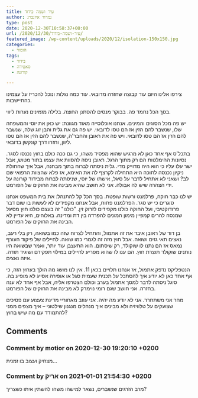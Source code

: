```yaml
---
title: עיר ושמה בידוד
author: נמרוד איזנברג
type: post
date: 2020-12-30T10:58:37+00:00
url: /2020/12/30/עיר-ושמה-בידוד/
featured_image: /wp-content/uploads/2020/12/isolation-150x150.jpg
categories:
  - הומור
tags:
  - בידוד
  - סאטירה
  - קורונה

---
```

צירפו אלינו היום עוד קבוצה שחזרה מדובאי. עוד כמה נגלות ונוכל להכריז על עצמינו כהתיישבות.

בסך הכל נחמד פה. בבוקר מנסים להסתנן החוצה. בלילה מזמינים נערות ליווי.

יש פה מכל הסוגים והמינים. אנחנו אוכלוסייה מאוד מגוונת: יש כאן את יוסי והמשפחה שלו, שנשבר להם הזין אז הם טסו לדובאי. יש פה גם את גלית והבן זוג שלה, שנשבר להם הזין אז הם טסו לדובאי. ויש פה את ראובן והחבר'ה, שנשבר להם הזין אז הם טסו ליוון, וחזרו דרך קונקשן בדובאי.

בתכל'ס אף אחד כאן לא מרגיש שהוא מפסיד משהו, כי גם ככה כולם בחוץ נכנסו לסגר. נסיונות ההימלטות הם רק מתוך הרגל. ראובן ניסה להסוות את עצמו בתור מטוש, אבל ישר עלו עליו כי הוא היה מדוייק מדי. גלית ניסתה לברוח בתוך מבחנה, אבל איך שהחולת ניקיון נכנסה לתוכה היא התחילה לקרצף לה את האימא, אז פלא שהצוות הרפואי שם לב? ושאני לא אתחיל לדבר על סיגל, אישתו של יוסי, שניסתה לברוח מבידוד קורונה על ידי הצהרה שיש לה אבולה. אני לא חושב שהיא מבינה את החוקים של הפורמט.

יש לנו כבר חוקה, פרלמנט ורשות שופטת. בסך הכל קל להתנהל: את בית המשפט אנחנו סוגרים כי יש סגר. הפרלמנט פתוח, אבל אנחנו מקפידים לא לעשות בו שום דבר פרודוקטיבי, ועל החוקה כולנו מקפידים לזרוק זין. "כולנו" זה בעצם כולנו חוץ מסיגל שמנסה להרים קמפיין מימון המונים להפרדה בין דת ומדינה. באלוהים, היא עדיין לא הבינה את החוקים של הפורמט.

בן דוד של ראובן איבד את זה אתמול, והתחיל לצרוח שזה כמו בשואה, רק בלי רעב, נאצים תאי גזים ושואה. אבל חוץ מזה זה לגמרי כמו שואה. לחיילים של פיקוד העורף נמאס אז הם נתנו לו שוקולד, רק שיסתום. הוא התעצבן עוד יותר, ואמר שבשואה היו נותנים שוקולד תוצרת חוץ. הם ענו לו שהוא מפריע לחיילים במילוי תפקידם ושיגיד תודה. איזה נאצים.

הנטפליקס נדפק אתמול, אז אנחנו תלויים בכאן 11. אין לנו מושג מה הולך בערוץ הזה, כי אף אחד כאן לא יודע איך להסתכל על תכנית שעמית סגל או אופירה אסייג לא מופיע בה. סיגל ניסתה לדבר למסך אתמול בערב וכולם הצטרפו אליה, אבל אף אחד לא ענה בחזרה. אני חושב שגם רומי נוימרק לא מבינה את החוקים של הפורמט.

מחר אני משתחרר. אני לא יודע מה יהיה. אני עוזב מאחוריי מדינת צעצוע עם פסיכים שצועקים על טלוויזיה ולא מבינים איך מנהלים מנגנון שילטוני &#8211; איך מצפים ממני להתמודד עם מה שיש בחוץ?

## Comments

### Comment by motior on 2020-12-30 19:20:10 +0200
מצחיק ועצוב בו זמנית&#8230;

### Comment by אריק on 2021-01-01 21:54:30 +0200
מרב הזרגים שנשברים, נשאר למישהו משהו להשתין איתו כשצריך?